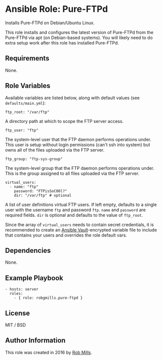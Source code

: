 # Ansible Role: Pure-FTPd

Installs Pure-FTPd on Debian/Ubuntu Linux.

This role installs and configures the latest version of Pure-FTPd from the Pure-FTPd via apt (on Debian-based systems).  You will likely need to do extra setup work after this role has installed Pure-FTPd.

## Requirements

None.

## Role Variables

Available variables are listed below, along with default values (see `defaults/main.yml`):

    ftp_root: "/var/ftp"

A directory path at which to scope the FTP server access.

    ftp_user: "ftp"

The system-level user that the FTP daemon performs operations under.  This user is setup without login permissions (can't ssh into system) but owns all of the files uploaded via the FTP server.

    ftp_group: "ftp-sys-group"

The system-level group that the FTP daemon performs operations under.  This is the group assigned to all files uploaded via the FTP server.

    virtual_users:
      - name: "ftp"
        password: "FTPisSoC00l?"
        dir: "/var/ftp" # optional

A list of user definitions virtual FTP users. If left empty, defaults to a single user with the username `ftp` and password `ftp`.  `name` and `password` are required fields.  `dir` is optional and defaults to the value of `ftp_root`.

Since the array of `virtual_users` needs to contain secret credentials, it is recommended to create an [Ansible Vault](http://docs.ansible.com/ansible/playbooks_vault.html)-encrypted variable file to include that contains your users and overrides the role default vars.

## Dependencies

None.

## Example Playbook

    - hosts: server
      roles:
        - { role: robgmills.pure-ftpd }

## License

MIT / BSD

## Author Information

This role was created in 2016 by [Rob Mills](https://robgmills.com/).
